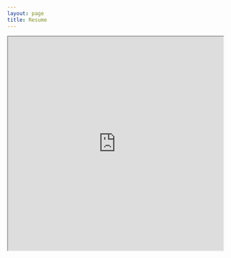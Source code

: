 ```yaml
---
layout: page
title: Resume
---
```


<iframe src="https://drive.google.com/file/d/18ffb3XRtiRwul0UEGruw8j9sAg8p02lj/preview" width="100%" height="500"></iframe>
